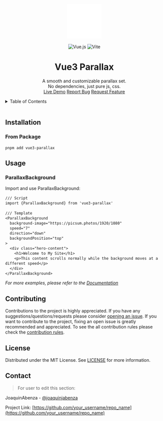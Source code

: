 <!-- PROJECT LOGO -->

<div align="center">
  <a href="https://github.com/joaquinabenza/vue3-Parallax">
    <img src="public/ja-logo-anim.svg" alt="Logo" width="110">
  </a>

<br>
<!-- add tech stack badges below -->

![Vue.js](https://img.shields.io/badge/vuejs-%2335495e.svg?style=for-the-badge&logo=vuedotjs&logoColor=%234FC08D) ![Vite](https://img.shields.io/badge/vite-%23646CFF.svg?style=for-the-badge&logo=vite&logoColor=white) 

  <h1 align="center">Vue3 Parallax</h1>
   <!-- DESCRIPTION -->
  <p align="center">
    A smooth and customizable parallax set. 
    <br />        
    No dependencies, just pure js, css.
    <br />
    <a href="https://joaquinabenza.github.io/vue3-parallax/live-demo/index.html">Live Demo</a>
    <a href="https://github.com/joaquinabenza/vue3-parallax/issues">Report Bug</a>
    <a href="https://github.com/joaquinabenza/vue3-parallax/issues">Request Feature</a>
  </p>
</div>

<!-- TABLE OF CONTENTS -->
<details>
  <summary>Table of Contents</summary>
  <ol>    
    <li><a href="#installation">Installation</a></li>
    <li><a href="#usage">Usage</a></li>
    <li><a href="#contributing">Contributing</a></li>
    <li><a href="#license">License</a></li>
    <li><a href="#contact">Contact</a></li>    
  </ol>
</details>

<br>

## Installation

### From Package
```
pnpm add vue3-parallax
```



## Usage

### ParallaxBackground

Import and use ParallaxBackground:
```
/// Script
import {ParallaxBackground} from 'vue3-parallax'

/// Template
<ParallaxBackground
  background-image="https://picsum.photos/1920/1080"
  speed="7"
  direction="down"
  backgroundPosition="top"
>
  <div class="hero-content">
    <h1>Welcome to My Site</h1>
    <p>This content scrolls normally while the background moves at a different speed</p>
  </div>
</ParallaxBackground>
```

_For more examples, please refer to the [Documentation](https://joaquinabenza.github.io/vue3-parallax/)_

<!-- CONTRIBUTING -->

## Contributing

Contributions to the project is highly appreciated. If you have any suggestions/questions/requests please consider [opening an issue](https://github.com/joaquinabenza/vue3-Parallax/issues/new). If you want to contribute to the project, fixing an open issue is greatly recommended and appreciated. To see the all contribution rules please check the [contribution rules](CONTRIBUTING.md).

<!-- LICENSE -->

## License

Distributed under the MIT License. See [LICENSE](LICENSE.md) for more information.

<!-- CONTACT -->

## Contact

> For user to edit this section:

JoaquinAbenza - [@joaquinjabenza](https://x.com/joaquinjabenza) 

Project Link: [https://github.com/your_username/repo_name](https://github.com/your_username/repo_name)
